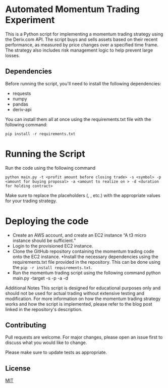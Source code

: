 # Automated Momentum Trading Experiment

This is a Python script for implementing a momentum trading strategy using the Deriv.com API. The script buys and sells assets based on their recent performance, as measured by price changes over a specified time frame. The strategy also includes risk management logic to help prevent large losses.

## Dependencies

Before running the script, you'll need to install the following dependencies:

- requests
- numpy
- pandas
- deriv-api

You can install them all at once using the requirements.txt file with the following command:

```
pip install -r requirements.txt
```

# Running the Script

Run the code using the following command

```
python main.py -t <profit amount before closing trade> -s <symbol> -p <amount for buying proposal> -a <amount to realize on > -d <duration for holding contract>
```

Make sure to replace the placeholders (<profit amount before closing trade>, <symbol>, etc.) with the appropriate values for your trading strategy.

# Deploying the code

- Create an AWS account, and create an EC2 instance “A t3 micro instance should be sufficient.”
- Login to the provisioned EC2 instance.
- Clone the GitHub repository containing the momentum trading code onto the EC2 instance.
  \*Install the necessary dependencies using the requirements.txt file provided in the repository.
  This can be done using the `pip -r install requirements.txt`.
- Run the momentum trading script using the following command
  python main.py -target <profit amount before closing trade> -s <symbol> -p <amount for buying proposal> -a <amount to realize on > -d <duration for holding contract>

Additional Notes
This script is designed for educational purposes only and should not be used for actual trading without extensive testing and modification.
For more information on how the momentum trading strategy works and how the script is implemented, please refer to the blog post linked in the repository's description.

## Contributing

Pull requests are welcome. For major changes, please open an issue first
to discuss what you would like to change.

Please make sure to update tests as appropriate.

## License

[MIT](https://choosealicense.com/licenses/mit/)
